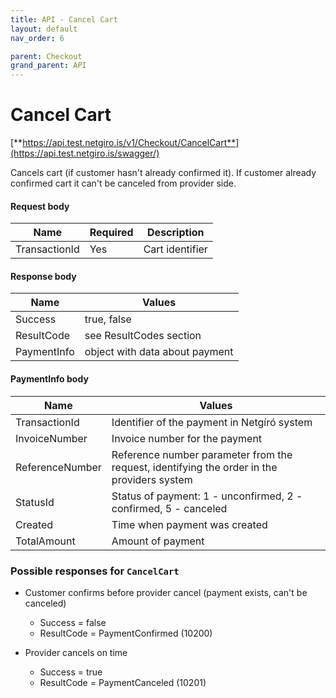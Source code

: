```yaml
---
title: API - Cancel Cart
layout: default
nav_order: 6

parent: Checkout
grand_parent: API
---
```


# Cancel Cart
[**https://api.test.netgiro.is/v1/Checkout/CancelCart**](https://api.test.netgiro.is/swagger/)

Cancels cart (if customer hasn't already confirmed it). If customer already confirmed cart it can't be canceled from provider side.

	
#### Request body

| Name  | Required | Description |
| ------------- | ------------- |------------- |
| TransactionId  | Yes | Cart identifier  |


#### Response body

| Name  | Values |
| ------------- | ------------- |
| Success | true, false |
| ResultCode | see ResultCodes section |
| PaymentInfo | object with data about payment |

#### PaymentInfo body

| Name  | Values |
| ------------- | ------------- |
| TransactionId | Identifier of the payment in Netgíró system |
| InvoiceNumber | Invoice number for the payment |
| ReferenceNumber | Reference number parameter from the request, identifying the order in the providers system |
| StatusId | Status of payment: 1 - unconfirmed, 2 - confirmed, 5 - canceled |
| Created | Time when payment was created |
| TotalAmount | Amount of payment |

### Possible responses for `CancelCart`
  - Customer confirms before provider cancel (payment exists, can't be canceled)
    - Success = false
    - ResultCode = PaymentConfirmed (10200)
			
  - Provider cancels on time
    - Success = true
    - ResultCode = PaymentCanceled (10201)